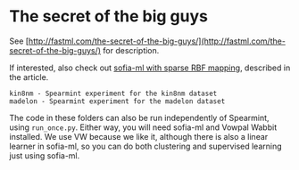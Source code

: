 The secret of the big guys
==========================

See [http://fastml.com/the-secret-of-the-big-guys/](http://fastml.com/the-secret-of-the-big-guys/) for description.

If interested, also check out [sofia-ml with sparse RBF mapping](https://github.com/zygmuntz/sofia-ml-mod), described in the article.

	kin8nm - Spearmint experiment for the kin8nm dataset
	madelon - Spearmint experiment for the madelon dataset
	
The code in these folders can also be run independently of Spearmint, using `run_once.py`. Either way, you will need sofia-ml and Vowpal Wabbit installed. We use VW because we like it, although there is also a linear learner in sofia-ml, so you can do both clustering and supervised learning just using sofia-ml.


